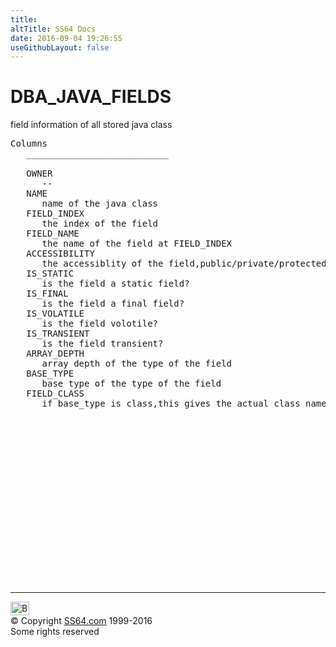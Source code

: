 ```yaml
---
title:
altTitle: SS64 Docs
date: 2016-09-04 19:26:55
useGithubLayout: false
---
```

<!-- #BeginLibraryItem "/Library/head_orad.lbi" --><!-- #EndLibraryItem --><h1>DBA_JAVA_FIELDS </h1><p> field information of all stored java class </p> 
 
<pre>Columns
   ___________________________
 
   OWNER
      --
   NAME
      name of the java class
   FIELD_INDEX
      the index of the field
   FIELD_NAME
      the name of the field at FIELD_INDEX
   ACCESSIBILITY
      the accessiblity of the field,public/private/protected/null(i.e. package)
   IS_STATIC
      is the field a static field?
   IS_FINAL
      is the field a final field?
   IS_VOLATILE
      is the field volotile?
   IS_TRANSIENT
      is the field transient?
   ARRAY_DEPTH
      array depth of the type of the field
   BASE_TYPE
      base type of the type of the field
   FIELD_CLASS
      if base_type is class,this gives the actual class name of the base object

</pre><!-- #BeginLibraryItem "/Library/foot_orad.lbi" --><p>
<!-- oracle-footer -->
<ins class="adsbygoogle" style="display:inline-block;width:300px;height:250px" data-ad-client="ca-pub-6140977852749469" data-ad-slot="4275490898"></ins>
<script>
(adsbygoogle = window.adsbygoogle || []).push({});
</script></p>
<hr>
<div id="bl" class="footer"><a href="DBA_JAVA_FIELDS.html#"><img src="../images/top.png" width="30" height="22" alt="Back to the Top"></a></div>
<div id="br" class="footer, tagline">© Copyright <a href="../index.html">SS64.com</a> 1999-2016<br>
Some rights reserved</div>
<!-- #EndLibraryItem -->

